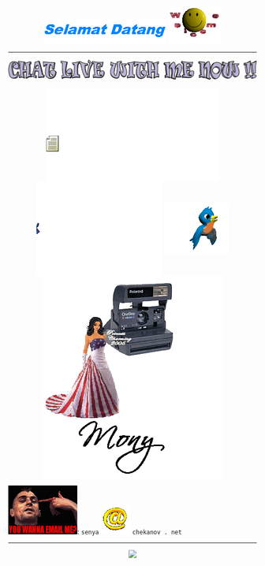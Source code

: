 <p align="center">
  <img src="WelcomeOnDifferentLangs.gif">
  <img src="WelcomeJumpySmile.gif">
</p>

<hr>

<p align="center">
  <img src="ChatLiveWithMeNow.gif">
</p>

<p align="center">
  <a href="t.me/senchopens"><img src="PaperPlane.gif" alt="Telegram" align="center"></a>
  <a href="vk.com/senchopens"><img src="VK.gif" alt="Vk" align="center"></a>
  <a href="twitter.com/senchopens"><img src="BlueBird.gif" alt="Twitter" align="center"></a>
  <a href="instagram.com/senchopens"><img src="WeirdPolaroid.gif" alt="Instagram" align="center"></a>
</p>

<img src="TaxiDriverEmail.gif">: `senya` <img src="At.gif"> `chekanov . net`

<hr>

<p align="center">
  <img src="https://profile-counter.glitch.me/SenchoPens/count.svg">
</p>

